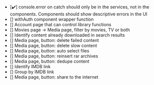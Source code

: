- [✔️] console.error on catch should only be in the services, not in the components. Components should show descriptive errors in the UI
- [] withAuth component wrapper function
- [] Account page that can control library functions
- [] Movies page -> Media page, filter by movies, TV or both
- [] Identify content already downloaded in search results
- [] Media page, button: delete failed content
- [] Media page, button: delete slow content
- [] Media page, button: auto select files
- [] Media page, button: reinsert rar archives
- [] Media page, button: dedupe content
- [] Identify IMDB link
- [] Group by IMDB link
- [] Media page, button: share to the internet
